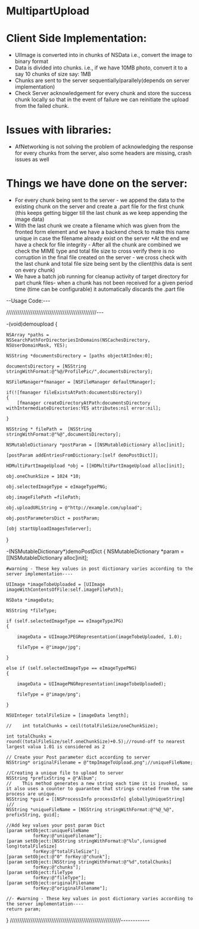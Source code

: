 MultipartUpload
=================

Client Side Implementation:
============================

* UIImage is converted into in chunks of NSData i.e., convert the image to binary format
* Data is divided into chunks. i.e., if we have 10MB photo, convert it to a say 10 chunks of size say: 1MB
* Chunks are sent to the server sequentially/parallely(depends on server implementation)
* Check Server acknowledgement for every chunk and store the success chunk locally so that in the event of failure we can reinitiate the upload from the failed chunk.

Issues with libraries:
======================
* AfNetworking is not solving the problem of acknowledging the response for every chunks from the server, also some headers are missing, crash issues as well

Things we have done on the server:
===================================
* For every chunk being sent to the server - we append the data to the existing chunk on the server and create a <filename>.part file for the first chunk (this keeps getting bigger till the last chunk as we keep appending the image data)
* With the last chunk we create a filename which was given from the fronted form element and we have a backend check to make this name unique in case the filename already exist on the server
*At the end we have a check for file integrity - After all the chunk are combined we check the MIME type and total file size to cross verify there is no corruption in the final file created on the server - we cross check with the last chunk and total file size being sent by the client(this data is sent on every chunk)
* We have a batch job running for cleanup activity of target directory for part chunk files- when a chunk has not been received for a given period time (time can be configurable) it automatically discards the <filename>.part file
 
 
 --Usage Code:---
 
////////////////////////////////////////////////---

-(void)demoupload 
{

    NSArray *paths = NSSearchPathForDirectoriesInDomains(NSCachesDirectory, NSUserDomainMask, YES);
    
    NSString *documentsDirectory = [paths objectAtIndex:0]; 
    
    documentsDirectory = [NSString stringWithFormat:@"%@/ProfilePic/",documentsDirectory]; 
    
    NSFileManager*fmanager = [NSFileManager defaultManager]; 
    
    if(![fmanager fileExistsAtPath:documentsDirectory]) 
    {
        [fmanager createDirectoryAtPath:documentsDirectory withIntermediateDirectories:YES attributes:nil error:nil];
        
    }
    
    NSString * filePath =  [NSString stringWithFormat:@"%@",documentsDirectory];
    
    NSMutableDictionary *postParam = [[NSMutableDictionary alloc]init];
    
    [postParam addEntriesFromDictionary:[self demoPostDict]];
    
    HDMultiPartImageUpload *obj = [[HDMultiPartImageUpload alloc]init];
    
    obj.oneChunkSize = 1024 *10;
    
    obj.selectedImageType = eImageTypePNG;
    
    obj.imageFilePath =filePath;
    
    obj.uploadURLString = @"http://example.com/upload";
    
    obj.postParametersDict = postParam;
    
    [obj startUploadImagesToServer];
}

-(NSMutableDictionary*)demoPostDict
{
    NSMutableDictionary *param = [[NSMutableDictionary alloc]init];
    
    #warning - These key values in post dictionary varies according to the server implementation----
    
    UIImage *imageTobeUploaded = [UIImage imageWithContentsOfFile:self.imageFilePath];
    
    NSData *imageData;
    
    NSString *fileType;
    
    if (self.selectedImageType == eImageTypeJPG)
    {
        
        imageData = UIImageJPEGRepresentation(imageTobeUploaded, 1.0);
        
        fileType = @"image/jpg";
        
    }
    
    else if (self.selectedImageType == eImageTypePNG) 
    {
        
        imageData = UIImagePNGRepresentation(imageTobeUploaded);
        
        fileType = @"image/png";
        
    }
    
    NSUInteger totalFileSize = [imageData length];
    
    //    int totalChunks = ceil(totalFileSize/oneChunkSize);
    
    int totalChunks = round((totalFileSize/self.oneChunkSize)+0.5);//round-off to nearest  largest valua 1.01 is considered as 2
    
    // Create your Post parameter dict according to server
    NSString* originalFilename = @"tmpImageToUpload.png";//uniqueFileName;
    
    //Creating a unique file to upload to server
    NSString *prefixString = @"Album";
    //    This method generates a new string each time it is invoked, so it also uses a counter to guarantee that strings created from the same process are unique.
    NSString *guid = [[NSProcessInfo processInfo] globallyUniqueString] ;//
    NSString *uniqueFileName = [NSString stringWithFormat:@"%@_%@", prefixString, guid];
    
    //Add key values your post param Dict
    [param setObject:uniqueFileName
              forKey:@"uniqueFilename"];
    [param setObject:[NSString stringWithFormat:@"%lu",(unsigned long)totalFileSize]
              forKey:@"totalFileSize"];
    [param setObject:@"0" forKey:@"chunk"];
    [param setObject:[NSString stringWithFormat:@"%d",totalChunks]
              forKey:@"chunks"];
    [param setObject:fileType
              forKey:@"fileType"];
    [param setObject:originalFilename
              forKey:@"originalFilename"];
    
    //- #warning - These key values in post dictionary varies according to the server implementation----
    return param;
    
}
///////////////////////////////////////////////////////////------------
